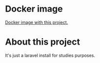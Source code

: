 # Docker image

<a href="https://hub.docker.com/repository/docker/jcobarreto/laravel-fullcycle">Docker image with this project.</a>

# About this project

It's just a laravel install for studies purposes.
